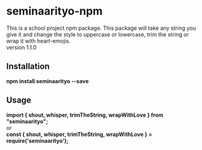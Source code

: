 # seminaarityo-npm
This is a school project npm package. This package will take any string you give it and change the style to uppercase or lowercase, trim the string or wrap it with heart-emojis.
</br> version 1.1.0
<h2> Installation </h2>
<b>npm install seminaarityo --save</b>

<h2> Usage </h2>
<b>import { shout, whisper, trimTheString, wrapWithLove } from "seminaarityo";</b>
</br>or</br>
<b>const { shout, whisper,  trimTheString, wrapWithLove } = require('seminaarityo');</b>
</br>

